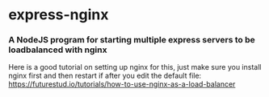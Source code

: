 # express-nginx
### A NodeJS program for starting multiple express servers to be loadbalanced with nginx

Here is a good tutorial on setting up nginx for this, just make sure you install nginx first and then restart if after you edit the default file:
https://futurestud.io/tutorials/how-to-use-nginx-as-a-load-balancer
